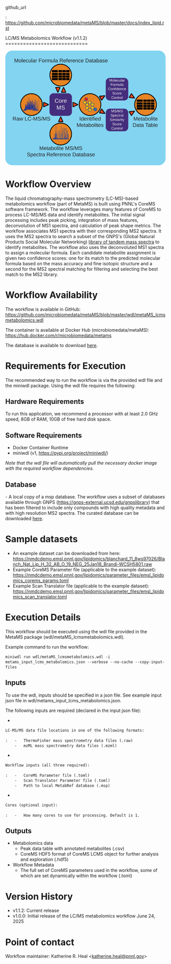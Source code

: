 github_url

:   <https://github.com/microbiomedata/metaMS/blob/master/docs/index_lipid.rst>

LC/MS Metabolomics Workflow (v1.1.2) ============================

![](lcms_metabolite_workflow.svg)

# Workflow Overview

The liquid chromatography-mass spectrometry (LC-MS)-based metabolomics
workflow (part of MetaMS) is built using PNNL's CoreMS software
framework. The workflow leverages many features of CoreMS to process
LC-MS/MS data and identify metabolites. The initial signal processing
includes peak picking, integration of mass features, deconvolution of
MS1 spectra, and calculation of peak shape metrics. The workflow
associates MS1 spectra with their corresponding MS2 spectra. It uses the
MS2 spectra to search a subset of the GNPS\'s (Global Natural Products
Social Molecular Networking) [library of tandem mass
spectra](https://gnps-external.ucsd.edu/gnpslibrary) to identify
metabolites. The workflow also uses the deconvoluted MS1 spectra to
assign a molecular formula. Each candidate metabolite assignment is
given two confidence scores: one for its match to the predicted
molecular formula based on the mass accuracy and fine isotopic structure
and a second for the MS2 spectral matching for filtering and selecting
the best match to the MS2 library.

# Workflow Availability

The workflow is available in GitHub:
<https://github.com/microbiomedata/metaMS/blob/master/wdl/metaMS_lcmsmetabolomics.wdl>

The container is available at Docker Hub (microbiomedata/metaMS):
<https://hub.docker.com/r/microbiomedata/metams>

The database is available to download
[here](https://nmdcdemo.emsl.pnnl.gov/metabolomics/databases/20250407_gnps_curated.msp).

# Requirements for Execution

The recommended way to run the workflow is via the provided wdl file and
the miniwdl package. Using the wdl file requires the following:

## Hardware Requirements

To run this application, we recommend a processor with at least 2.0 GHz
speed, 8GB of RAM, 10GB of free hard disk space.

## Software Requirements

-   Docker Container Runtime
-   miniwdl (v1, <https://pypi.org/project/miniwdl/>)

*Note that the wdl file will automatically pull the necessary docker
image with the required workflow dependencies.*

## Database

\- A local copy of a msp database. The workflow uses a subset of
databases available through GNPS
(<https://gnps-external.ucsd.edu/gnpslibrary>) that has been filtered to
include only compounds with high quality metadata and with high
resolution MS2 spectra. The curated database can be downloaded
[here](https://nmdcdemo.emsl.pnnl.gov/metabolomics/databases/20250407_gnps_curated.msp).

# Sample datasets

-   An example dataset can be downloaded from here:
    <https://nmdcdemo.emsl.pnnl.gov/lipidomics/blanchard_11_8ws97026/Blanch_Nat_Lip_H_32_AB_O_19_NEG_25Jan18_Brandi-WCSH5801.raw>
-   Example CoreMS Parameter file (applicable to the example dataset):
    <https://nmdcdemo.emsl.pnnl.gov/lipidomics/parameter_files/emsl_lipidomics_corems_params.toml>
-   Example Scan Translator file (applicable to the example dataset):
    <https://nmdcdemo.emsl.pnnl.gov/lipidomics/parameter_files/emsl_lipidomics_scan_translator.toml>

# Execution Details

This workflow should be executed using the wdl file provided in the
MetaMS package (wdl/metaMS_lcmsmetabolomics.wdl).

Example command to run the workflow:

``` 
miniwdl run wdl/metaMS_lcmsmetabolomics.wdl -i metams_input_lcms_metabolomics.json --verbose --no-cache --copy-input-files
```

## Inputs

To use the wdl, inputs should be specified in a json file. See example
input json file in wdl/metams_input_lcms_metabolomics.json.

The following inputs are required (declared in the input json file):

-   

    LC-MS/MS data file locations in one of the following formats:

    :   -   ThermoFisher mass spectrometry data files (.raw)
        -   mzML mass spectrometry data files (.mzml)

-   

    Workflow inputs (all three required):

    :   -   CoreMS Parameter file (.toml)
        -   Scan Translator Parameter file (.toml)
        -   Path to local MetabRef database (.msp)

-   

    Cores (optional input):

    :   -   How many cores to use for processing. Default is 1.

## Outputs

-   Metabolomics data
    -   Peak data table with annotated metabolites (.csv)
    -   CoreMS HDF5 format of CoreMS LCMS object for further analysis
        and exploration (.hdf5)
-   Workflow Metadata
    -   The full set of CoreMS parameters used in the workflow, some of
        which are set dynamically within the workflow (.toml)

# Version History

-   v1.1.2: Current release
-   v1.0.0: Initial release of the LC/MS metabolomics workflow June 24,
    2025

# Point of contact

Workflow maintainer: Katherine R. Heal \<<katherine.heal@pnnl.gov>\>
